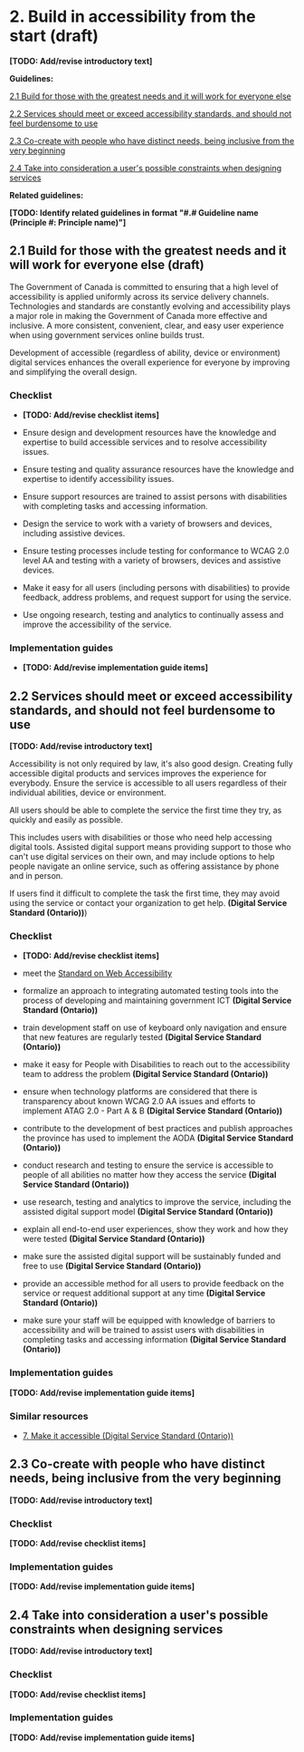 # 2. Build in accessibility from the start (draft)

**[TODO: Add/revise introductory text]**

**Guidelines:**

[2.1 Build for those with the greatest needs and it will work for everyone else](#user-content-21-build-for-those-with-the-greatest-needs-and-it-will-work-for-everyone-else)

[2.2 Services should meet or exceed accessibility standards, and should not feel burdensome to use](#user-content-22-services-should-meet-or-exceed-accessibility-standards-and-should-not-feel-burdensome-to-use)

[2.3 Co-create with people who have distinct needs, being inclusive from the very beginning](#user-content-23-co-create-with-people-who-have-distinct-needs-being-inclusive-from-the-very-beginning)

[2.4 Take into consideration a user's possible constraints when designing services](#user-content-24-take-into-consideration-a-users-possible-constraints-when-designing-services)

**Related guidelines:**

**[TODO: Identify related guidelines in format "\#.\# Guideline name (Principle #: Principle name)"]**

## 2.1 Build for those with the greatest needs and it will work for everyone else (draft)

The Government of Canada is committed to ensuring that a high level of accessibility is applied uniformly across its service delivery channels. Technologies and standards are constantly evolving and accessibility plays a major role in making the Government of Canada more effective and inclusive. A more consistent, convenient, clear, and easy user experience when using government services online builds trust.

Development of accessible (regardless of ability, device or environment) digital services enhances the overall experience for everyone by improving and simplifying the overall design.

### Checklist

- **[TODO: Add/revise checklist items]**

- Ensure design and development resources have the knowledge and expertise to build accessible services and to resolve accessibility issues.

- Ensure testing and quality assurance resources have the knowledge and expertise to identify accessibility issues.

- Ensure support resources are trained to assist persons with disabilities with completing tasks and accessing information.

- Design the service to work with a variety of browsers and devices, including assistive devices.

- Ensure testing processes include testing for conformance to WCAG 2.0 level AA and testing with a variety of browsers, devices and assistive devices.

- Make it easy for all users (including persons with disabilities) to provide feedback, address problems, and request support for using the service.

- Use ongoing research, testing and analytics to continually assess and improve the accessibility of the service.

### Implementation guides

- **[TODO: Add/revise implementation guide items]**

## 2.2 Services should meet or exceed accessibility standards, and should not feel burdensome to use

**[TODO: Add/revise introductory text]**

Accessibility is not only required by law, it's also good design. Creating fully accessible digital products and services improves the experience for everybody. Ensure the service is accessible to all users regardless of their individual abilities, device or environment.

All users should be able to complete the service the first time they try, as quickly and easily as possible.

This includes users with disabilities or those who need help accessing digital tools. Assisted digital support means providing support to those who can't use digital services on their own, and may include options to help people navigate an online service, such as offering assistance by phone and in person.

If users find it difficult to complete the task the first time, they may avoid using the service or contact your organization to get help. **(Digital Service Standard (Ontario))**)

### Checklist

- **[TODO: Add/revise checklist items]**

- meet the [Standard on Web Accessibility](https://www.tbs-sct.gc.ca/pol/doc-eng.aspx?id=23601)

- formalize an approach to integrating automated testing tools into the process of developing and maintaining government ICT **(Digital Service Standard (Ontario))**

- train development staff on use of keyboard only navigation and ensure that new features are regularly tested **(Digital Service Standard (Ontario))**

- make it easy for People with Disabilities to reach out to the accessibility team to address the problem **(Digital Service Standard (Ontario))**

- ensure when technology platforms are considered that there is transparency about known WCAG 2.0 AA issues and efforts to implement ATAG 2.0 - Part A & B **(Digital Service Standard (Ontario))**

- contribute to the development of best practices and publish approaches the province has used to implement the AODA **(Digital Service Standard (Ontario))**

- conduct research and testing to ensure the service is accessible to people of all abilities no matter how they access the service **(Digital Service Standard (Ontario))**

- use research, testing and analytics to improve the service, including the assisted digital support model **(Digital Service Standard (Ontario))**

- explain all end-to-end user experiences, show they work and how they were tested **(Digital Service Standard (Ontario))**

- make sure the assisted digital support will be sustainably funded and free to use **(Digital Service Standard (Ontario))**

- provide an accessible method for all users to provide feedback on the service or request additional support at any time **(Digital Service Standard (Ontario))**

- make sure your staff will be equipped with knowledge of barriers to accessibility and will be trained to assist users with disabilities in completing tasks and accessing information **(Digital Service Standard (Ontario))**

### Implementation guides

**[TODO: Add/revise implementation guide items]**

### Similar resources

- [7. Make it accessible (Digital Service Standard (Ontario))](https://www.ontario.ca/page/digital-service-standard#section-8)

## 2.3 Co-create with people who have distinct needs, being inclusive from the very beginning

**[TODO: Add/revise introductory text]**

### Checklist

**[TODO: Add/revise checklist items]**

### Implementation guides

**[TODO: Add/revise implementation guide items]**

## 2.4 Take into consideration a user's possible constraints when designing services

**[TODO: Add/revise introductory text]**

### Checklist

**[TODO: Add/revise checklist items]**

### Implementation guides

**[TODO: Add/revise implementation guide items]**
